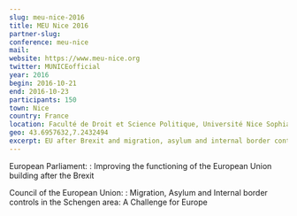 ```yaml
---
slug: meu-nice-2016
title: MEU Nice 2016
partner-slug:
conference: meu-nice
mail: 
website: https://www.meu-nice.org
twitter: MUNICEofficial
year: 2016
begin: 2016-10-21
end: 2016-10-23
participants: 150
town: Nice
country: France
location: Faculté de Droit et Science Politique, Université Nice Sophia Antipolis
geo: 43.6957632,7.2432494
excerpt: EU after Brexit and migration, asylum and internal border controls in the Schengen area
---
```


European Parliament:
: Improving the functioning of the European Union building after the Brexit

Council of the European Union:
: Migration, Asylum and Internal border controls in the Schengen area: A Challenge for Europe
